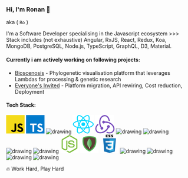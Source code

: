 ### Hi, I'm Ronan 👋
aka ( `Ro` )

I'm a Software Developer specialising in the Javascript ecosystem >>> Stack includes (not exhaustive) Angular, RxJS, React, Redux, Koa, MongoDB, PostgreSQL, Node.js, TypeScript, GraphQL, D3, Material.

#### Currently i am actively working on following projects:

* [Bioscenosis]() - Phylogenetic visualisation platform that leverages Lambdas for processing & genetic research
* [Everyone's Invited](https://www.everyonesinvited.uk/) - Platform migration, API rewiring, Cost reduction, Deployment
<!-- Organisation focused on exposing rape culture through conversation, education and support. -->

#### Tech Stack:

<p>  
  <img src="https://github.com/geroalexander/geroalexander/blob/main/assets/JS.png?raw=true" alt="js" height="50"/>
  <img src="https://github.com/geroalexander/geroalexander/blob/main/assets/TS.png?raw=true" alt="ts" height="50"/>
  <img src="https://upload.wikimedia.org/wikipedia/commons/thumb/c/c3/Python-logo-notext.svg/768px-Python-logo-notext.svg.png" alt="drawing" height="50"/>
  <img src="https://raw.githubusercontent.com/smartin88/smartin88/55feb0e04b454f02d4658d0d8e80946dc187d302/logos_react.svg" alt="react" height="50"/>
  <img src="https://github.com/geroalexander/geroalexander/blob/main/assets/REDUX.png?raw=true" alt="drawing" height="50"/>
  <img src="https://angular.io/assets/images/logos/angular/angular.svg" alt="drawing" height="50"/>
  <img src="http://reactivex.io/assets/Rx_Logo_S.png" alt="drawing" height="50"/>
  <img src="https://camo.githubusercontent.com/5f54c0817521724a2deae8dedf0c280a589fd0aa9bffd7f19fa6254bb52e996a/68747470733a2f2f6e6573746a732e636f6d2f696d672f6c6f676f2d736d616c6c2e737667" alt="drawing" height="50"/>
  <img src="https://graphql.org/img/logo.svg" alt="drawing" height="50"/>
  <img src="https://github.com/geroalexander/geroalexander/blob/main/assets/NODE.png?raw=true" alt="drawing" height="50"/>
  <img src="https://github.com/geroalexander/geroalexander/blob/main/assets/MONGO.png?raw=true" alt="drawing" height="50"/>
  <img src="https://raw.githubusercontent.com/github/explore/80688e429a7d4ef2fca1e82350fe8e3517d3494d/topics/css/css.png" alt="drawing" height="50"/>
    <img src="https://camo.githubusercontent.com/a58aff546649c1980c93bd8a583fd1e3c5377fd905218f10df00e8184a357286/68747470733a2f2f69636f6e67722e616d2f64657669636f6e2f706f737467726573716c2d6f726967696e616c2d776f72646d61726b2e7376673f73697a653d31323826636f6c6f723d666666666666" alt="drawing" height="50"/>
    <img src="https://seeklogo.com/images/P/prisma-logo-3805665B69-seeklogo.com.png" alt="drawing" height="50"/>
    <img src="https://avatars.observableusercontent.com/avatar/c29cf4d85eece3bf402bbaffe1e260c6e5881a490c99c6a1e52a8a2f3f6fb10e?s=128" alt="drawing" height="50"/>
  <img src="https://upload.wikimedia.org/wikipedia/commons/thumb/8/8e/Nextjs-logo.svg/1200px-Nextjs-logo.svg.png" alt="drawing" height="50"/>


</p>



🔥 Work Hard, Play Hard
<!-- 💾 Currently Researching Dapps, BlockChain, PCI-DSS, (TLS) HSTS -->
<!-- 📫 Drop me a message at bouinronan@hotmail.com -->

<!--
**LDNCWRB/LDNCWRB** is a ✨ _special_ ✨ repository because its `README.md` (this file) appears on your GitHub profile.

Here are some ideas to get you started:

- 🔭 I’m currently working on ...
- 🌱 I’m currently learning ...
- 👯 I’m looking to collaborate on ...
- 🤔 I’m looking for help with ...
- 💬 Ask me about ...
- 📫 How to reach me: ...
- 😄 Pronouns: ...
- ⚡ Fun fact: ...
-->
